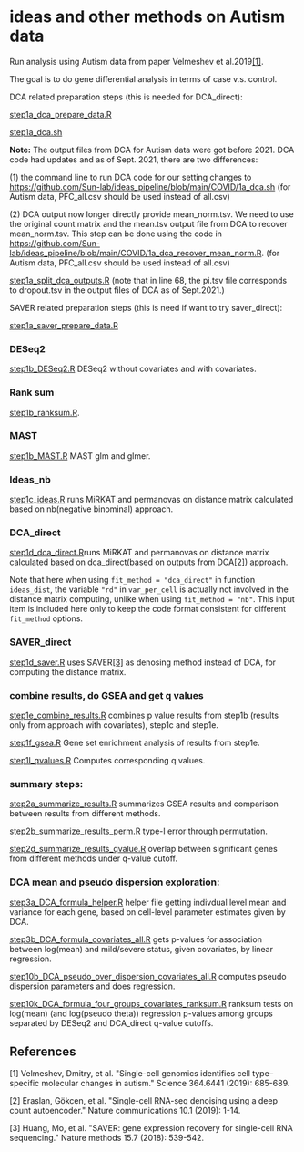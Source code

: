 # ideas and other methods on Autism data

Run analysis using Autism data from paper Velmeshev et al.2019[[1]](#1). 

The goal is to do gene differential analysis in terms of case v.s. control.


DCA related preparation steps (this is needed for DCA\_direct):

[step1a_dca_prepare_data.R](https://github.com/Sun-lab/ideas_pipeline/blob/main/Autism/step1a_dca_prepare_data.R)

[step1a_dca.sh](https://github.com/Sun-lab/ideas_pipeline/blob/main/Autism/step1a_dca.sh)

**Note:** The output files from DCA for Autism data were got before 2021. DCA code had updates and as of Sept. 2021, there are two differences: 

(1) the command line to run DCA code for our setting changes to https://github.com/Sun-lab/ideas_pipeline/blob/main/COVID/1a_dca.sh (for Autism data, PFC_all.csv should be used instead of all.csv)

(2) DCA output now longer directly provide mean_norm.tsv. We need to use the original count matrix and the mean.tsv output file from DCA to recover mean_norm.tsv. This step can be done using the code in https://github.com/Sun-lab/ideas_pipeline/blob/main/COVID/1a_dca_recover_mean_norm.R. (for Autism data, PFC_all.csv should be used instead of all.csv)

[step1a_split_dca_outputs.R](https://github.com/Sun-lab/ideas_pipeline/blob/main/Autism/step1a_split_dca_outputs.R) (note that in line 68, the pi.tsv file corresponds to dropout.tsv in the output files of DCA as of Sept.2021.)

SAVER related preparation steps (this is need if want to try saver\_direct):

[step1a_saver_prepare_data.R](https://github.com/Sun-lab/ideas_pipeline/blob/main/Autism/step1a_saver_prepare_data.R)

### DESeq2

[step1b_DESeq2.R](https://github.com/Sun-lab/ideas_pipeline/blob/main/Autism/step1b_DESeq2.R) DESeq2 without covariates and with covariates.

### Rank sum

[step1b_ranksum.R](https://github.com/Sun-lab/ideas_pipeline/blob/main/Autism/step1b_ranksum.R).

### MAST

[step1b_MAST.R](https://github.com/Sun-lab/ideas_pipeline/blob/main/Autism/step1b_MAST.R) MAST glm and glmer.


### Ideas\_nb

[step1c_ideas.R](https://github.com/Sun-lab/ideas_pipeline/blob/main/Autism/step1c_ideas.R) runs MiRKAT and permanovas on distance matrix calculated based on nb(negative binominal) approach.

### DCA\_direct

[step1d_dca_direct.R](https://github.com/Sun-lab/ideas_pipeline/blob/main/Autism/step1d_dca_direct.R)runs MiRKAT and permanovas on distance matrix calculated based on dca_direct(based on outputs from DCA[[2]](#2)) approach.

Note that here when using `fit_method = "dca_direct"` in function `ideas_dist`, the variable `"rd"` in `var_per_cell` is actually not involved in the distance matrix computing, unlike when using `fit_method = "nb"`. This input item is included here only to keep the code format consistent for different `fit_method` options. 
 
### SAVER\_direct

[step1d_saver.R](https://github.com/Sun-lab/ideas_pipeline/blob/main/Autism/step1d_saver.R) uses SAVER[[3]](#3) as denosing method instead of DCA, for computing the distance matrix. 

### combine results, do GSEA and get q values

[step1e_combine_results.R](https://github.com/Sun-lab/ideas_pipeline/blob/main/Autism/step1e_combine_results.R) combines p value results from step1b (results only from approach with covariates), step1c and step1e.

[step1f_gsea.R](https://github.com/Sun-lab/ideas_pipeline/blob/main/Autism/step1f_gsea.R) Gene set enrichment analysis of results from step1e. 

[step1l_qvalues.R](https://github.com/Sun-lab/ideas_pipeline/blob/main/Autism/step1l_qvalues.R) Computes corresponding q values. 


### summary steps:

[step2a_summarize_results.R](https://github.com/Sun-lab/ideas_pipeline/blob/main/Autism/step2a_summarize_results.R) summarizes GSEA results and comparison between results from different methods.

[step2b_summarize_results_perm.R](https://github.com/Sun-lab/ideas_pipeline/blob/main/Autism/step2b_summarize_results_perm.R) type-I error through permutation. 

[step2d_summarize_results_qvalue.R](https://github.com/Sun-lab/ideas_pipeline/blob/main/Autism/step2d_summarize_results_qvalue.R) overlap between significant genes from different methods under q-value cutoff. 

### DCA mean and pseudo dispersion exploration:

[step3a_DCA_formula_helper.R](https://github.com/Sun-lab/ideas_pipeline/blob/main/Autism/step3a_DCA_formula_helper.R) helper file getting indivdual level mean and variance for each gene, based on cell-level parameter estimates given by DCA.

[step3b_DCA_formula_covariates_all.R](https://github.com/Sun-lab/ideas_pipeline/blob/main/Autism/step3b_DCA_formula_covariates_all.R) gets p-values for association between log(mean) and mild/severe status, given covariates, by linear regression.

[step10b_DCA_pseudo_over_dispersion_covariates_all.R](https://github.com/Sun-lab/ideas_pipeline/blob/main/Autism/step10b_DCA_pseudo_over_dispersion_covariates_all.R) computes pseudo dispersion parameters and does regression.

[step10k_DCA_formula_four_groups_covariates_ranksum.R](https://github.com/Sun-lab/ideas_pipeline/blob/main/Autism/step10k_DCA_formula_four_groups_covariates_ranksum.R) ranksum tests on log(mean) (and log(pseudo theta)) regression p-values among groups separated by DESeq2 and DCA_direct q-value cutoffs.



## References
<a id="1">[1]</a> 
Velmeshev, Dmitry, et al. "Single-cell genomics identifies cell type–specific molecular changes in autism." Science 364.6441 (2019): 685-689.

<a id="2">[2]</a> 
Eraslan, Gökcen, et al. "Single-cell RNA-seq denoising using a deep count autoencoder." Nature communications 10.1 (2019): 1-14.

<a id="3">[3]</a> 
Huang, Mo, et al. "SAVER: gene expression recovery for single-cell RNA sequencing." Nature methods 15.7 (2018): 539-542.
